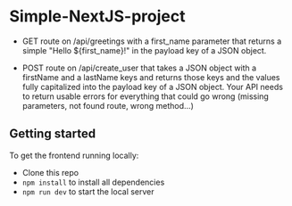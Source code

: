 # Simple-NextJS-project

- GET route on /api/greetings with a first_name parameter that returns a simple "Hello ${first_name}!" in the payload key of a JSON object.

- POST route on /api/create_user that takes a JSON object with a firstName and a lastName keys and returns those keys and the values fully capitalized into the payload key of a JSON object. Your API needs to return usable errors for everything that could go wrong (missing parameters, not found route, wrong method...)

## Getting started


To get the frontend running locally:

- Clone this repo
- `npm install` to install all dependencies
- `npm run dev` to start the local server

